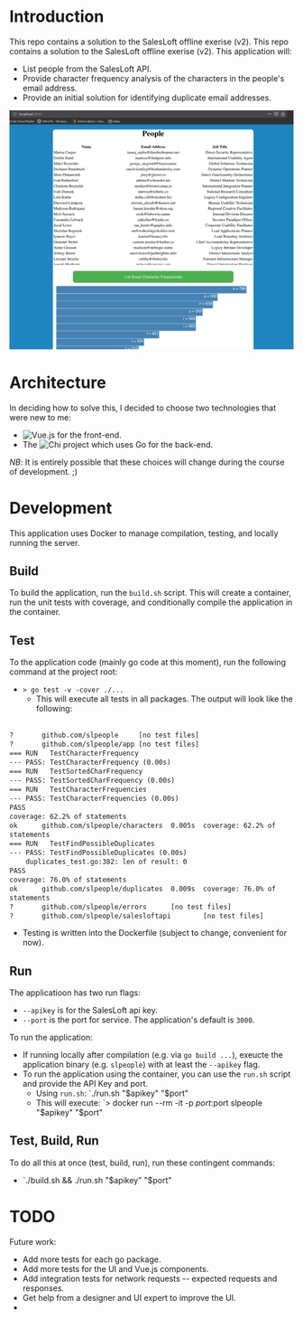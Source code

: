 # Introduction

This repo contains a solution to the SalesLoft offline exerise (v2).
This repo contains a solution to the SalesLoft offline exerise (v2). This application
 will:
 - List people from the SalesLoft API.
 - Provide character frequency analysis of the characters in the people's email address.
 - Provide an initial solution for identifying duplicate email addresses.
 
 ![application_preview](/static/images/simple.app.view.png)

# Architecture

In deciding how to solve this, I decided to choose two technologies
that were new to me:

- ![Vue.js](https://vuejs.org/) for the front-end.
- The ![Chi](https://github.com/go-chi/chi) project which uses Go for the back-end.

*NB*: It is entirely possible that these choices will change during the course of development. ;)

# Development

This application uses Docker to manage compilation, testing, and locally running the server.

## Build
To build the application, run the `build.sh` script. This will create a container,
run the unit tests with coverage, and conditionally compile the application in the container.

## Test
To the application code (mainly go code at this moment), run the following command at the project root:
- `> go test -v -cover ./...`
  - This will execute all tests in all packages.
The output will look like the following:
<pre><code>
?       github.com/slpeople     [no test files]
?       github.com/slpeople/app [no test files]
=== RUN   TestCharacterFrequency
--- PASS: TestCharacterFrequency (0.00s)
=== RUN   TestSortedCharFrequency
--- PASS: TestSortedCharFrequency (0.00s)
=== RUN   TestCharacterFrequencies
--- PASS: TestCharacterFrequencies (0.00s)
PASS
coverage: 62.2% of statements
ok      github.com/slpeople/characters  0.005s  coverage: 62.2% of statements
=== RUN   TestFindPossibleDuplicates
--- PASS: TestFindPossibleDuplicates (0.00s)
    duplicates_test.go:382: len of result: 0
PASS
coverage: 76.0% of statements
ok      github.com/slpeople/duplicates  0.009s  coverage: 76.0% of statements
?       github.com/slpeople/errors      [no test files]
?       github.com/slpeople/salesloftapi        [no test files]
</code></pre>

- Testing is written into the Dockerfile (subject to change, convenient for now).

## Run
The applicatioon has two run flags:
- `--apikey` is for the SalesLoft api key.
- `--port` is the port for service. The application's default is `3000`.

To run the application:
- If running locally after compilation (e.g. via `go build ...`), exeucte the application binary (e.g. `slpeople`) with at least the `--apikey` flag.
- To run the application using the container, you can use the `run.sh` script and provide the API Key and port.
  - Using `run.sh`: `./run.sh "$apikey" "$port"
  - This will execute: `> docker run --rm -it -p $port:$port slpeople "$apikey" "$port"

## Test, Build, Run
To do all this at once (test, build, run), run these contingent commands:
- `./build.sh && ./run.sh "$apikey" "$port"

# TODO
Future work:
- Add more tests for each go package.
- Add more tests for the UI and Vue.js components.
- Add integration tests for network requests -- expected requests and responses.
- Get help from a designer and UI expert to improve the UI.
- <Always more work....>
